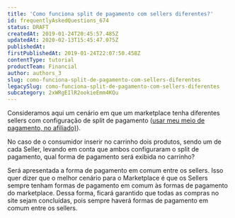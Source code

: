 ```yaml
---
title: 'Como funciona split de pagamento com sellers diferentes?'
id: frequentlyAskedQuestions_674
status: DRAFT
createdAt: 2019-01-24T20:45:57.485Z
updatedAt: 2020-02-13T15:45:47.075Z
publishedAt: 
firstPublishedAt: 2019-01-24T22:07:50.458Z
contentType: tutorial
productTeam: Financial
author: authors_3
slug: como-funciona-split-de-pagamento-com-sellers-diferentes
legacySlug: como-funciona-split-de-pagamento-com-sellers-diferentes
subcategory: 2xWRgEIlR2ookieEmm4KQu
---
```


Consideramos aqui um cenário em que um marketplace tenha diferentes sellers com configuração de split de pagamento ([usar meu meio de pagamento, no afiliado)](/pt/tutorial/como-configurar-afiliado)).

No caso de o consumidor inserir no carrinho dois produtos, sendo um de cada Seller, levando em conta que ambos configuraram o split de pagamento, qual forma de pagamento será exibida no carrinho?

Será apresentada a forma de pagamento em comum entre os sellers. Isso quer dizer que o melhor cenário para o Marketplace é que os Sellers sempre tenham formas de pagamento em comum às formas de pagamento do marketplace. Dessa forma, ficará garantido que todas as compras no site sejam concluídas, pois sempre haverá formas de pagamento em comum entre os sellers.
